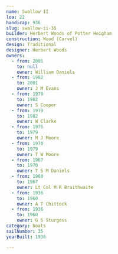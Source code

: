 ```yaml
---
name: Swallow II
loa: 22
handicap: 936
slug: swallow-ii-35
builder: Herbert Woods of Potter Heigham
construction: Wood (Carvel)
design: Traditional
designer: Herbert Woods
owners:
  - from: 2001
    to: null
    owner: William Daniels
  - from: 1982
    to: 2001
    owner: J M Evans
  - from: 1979
    to: 1982
    owner: S Cooper
  - from: 1979
    to: 1982
    owner: W Clarke
  - from: 1975
    to: 1979
    owner: M J Moore
  - from: 1970
    to: 1979
    owner: T W Moore
  - from: 1967
    to: 1970
    owner: T S M Daniels
  - from: 1960
    to: 1967
    owner: Lt Col M R Braithwaite
  - from: 1936
    to: 1960
    owner: A T Chittock
  - from: 1936
    to: 1960
    owner: G S Sturgess
category: boats
sailNumber: 35
yearBuilt: 1936

---
```


